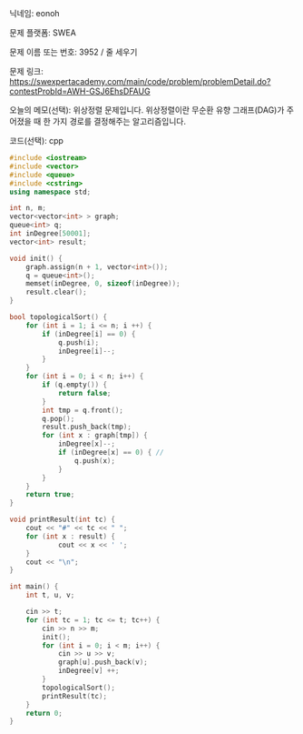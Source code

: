 닉네임: eonoh

문제 플랫폼: SWEA

문제 이름 또는 번호: 3952 / 줄 세우기

문제 링크: https://swexpertacademy.com/main/code/problem/problemDetail.do?contestProbId=AWH-GSJ6EhsDFAUG

오늘의 메모(선택): 위상정렬 문제입니다. 위상정렬이란 무순환 유향 그래프(DAG)가 주어졌을 때 한 가지 경로를 결정해주는 알고리즘입니다.

코드(선택): cpp

```cpp
#include <iostream>
#include <vector>
#include <queue>
#include <cstring>
using namespace std;

int n, m;
vector<vector<int> > graph;
queue<int> q;
int inDegree[50001];
vector<int> result;

void init() {
	graph.assign(n + 1, vector<int>());
	q = queue<int>();
	memset(inDegree, 0, sizeof(inDegree));
	result.clear();
}

bool topologicalSort() {
	for (int i = 1; i <= n; i ++) {
		if (inDegree[i] == 0) {
			q.push(i);
			inDegree[i]--;
		}
	}
	for (int i = 0; i < n; i++) {
		if (q.empty()) {
			return false;
		}
		int tmp = q.front();
		q.pop();
		result.push_back(tmp);
		for (int x : graph[tmp]) {
			inDegree[x]--;
			if (inDegree[x] == 0) { // 
				q.push(x);
			}
		}
	}
	return true;
}

void printResult(int tc) {
	cout << "#" << tc << " ";
	for (int x : result) {
			cout << x << ' ';
	}
	cout << "\n";
}

int main() {
	int t, u, v;

	cin >> t;
	for (int tc = 1; tc <= t; tc++) {
		cin >> n >> m;
		init();
		for (int i = 0; i < m; i++) {
			cin >> u >> v;
			graph[u].push_back(v);
			inDegree[v] ++;
		}
		topologicalSort();
		printResult(tc);
	}
	return 0;
}
```
